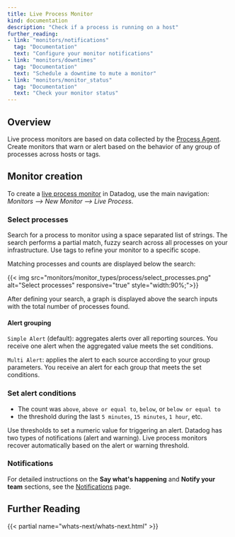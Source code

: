 ```yaml
---
title: Live Process Monitor
kind: documentation
description: "Check if a process is running on a host"
further_reading:
- link: "monitors/notifications"
  tag: "Documentation"
  text: "Configure your monitor notifications"
- link: "monitors/downtimes"
  tag: "Documentation"
  text: "Schedule a downtime to mute a monitor"
- link: "monitors/monitor_status"
  tag: "Documentation"
  text: "Check your monitor status"
---
```


## Overview

Live process monitors are based on data collected by the [Process Agent][1]. Create monitors that warn or alert based on the behavior of any group of processes across hosts or tags.

## Monitor creation

To create a [live process monitor][2] in Datadog, use the main navigation: *Monitors --> New Monitor --> Live Process*.

### Select processes

Search for a process to monitor using a space separated list of strings. The search performs a partial match, fuzzy search across all processes on your infrastructure. Use tags to refine your monitor to a specific scope.

Matching processes and counts are displayed below the search:

{{< img src="monitors/monitor_types/process/select_processes.png" alt="Select processes" responsive="true" style="width:90%;">}}

After defining your search, a graph is displayed above the search inputs with the total number of processes found.

#### Alert grouping

`Simple Alert` (default): aggregates alerts over all reporting sources. You receive one alert when the aggregated value meets the set conditions.

`Multi Alert`: applies the alert to each source according to your group parameters. You receive an alert for each group that meets the set conditions.

### Set alert conditions

* The count was `above`, `above or equal to`, `below`, or `below or equal to`
* the threshold during the last `5 minutes`, `15 minutes`, `1 hour`, etc.

Use thresholds to set a numeric value for triggering an alert. Datadog has two types of notifications (alert and warning). Live process monitors recover automatically based on the alert or warning threshold.

### Notifications

For detailed instructions on the **Say what's happening** and **Notify your team** sections, see the [Notifications][3] page.

## Further Reading
{{< partial name="whats-next/whats-next.html" >}}


[1]: /graphing/infrastructure/process
[2]: https://app.datadoghq.com/monitors#create/live_process
[3]: /monitors/notifications
